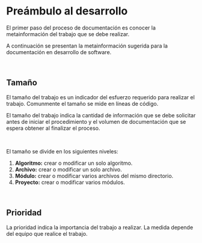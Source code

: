 # Preámbulo al desarrollo

El primer paso del proceso de documentación es conocer la metainformación del trabajo que se debe realizar.

A continuación se presentan la metainformación sugerida para la documentación en desarrollo de software.

<br />


## Tamaño

El tamaño del trabajo es un indicador del esfuerzo requerido para realizar el trabajo. Comunmente el tamaño se mide en líneas de código.

El tamaño del trabajo indica la cantidad de información que se debe solicitar antes de iniciar el procedimiento y el volumen de documentación que se espera obtener al finalizar el proceso.

<br />

El tamaño se divide en los siguientes niveles:

1. **Algoritmo:** crear o modificar un solo algoritmo.
2. **Archivo:** crear o modificar un solo archivo.
3. **Módulo:** crear o modificar varios archivos del mismo directorio.
4. **Proyecto:** crear o modificar varios módulos.

<br />


## Prioridad

La prioridad indica la importancia del trabajo a realizar. La medida depende del equipo que realice el trabajo.
